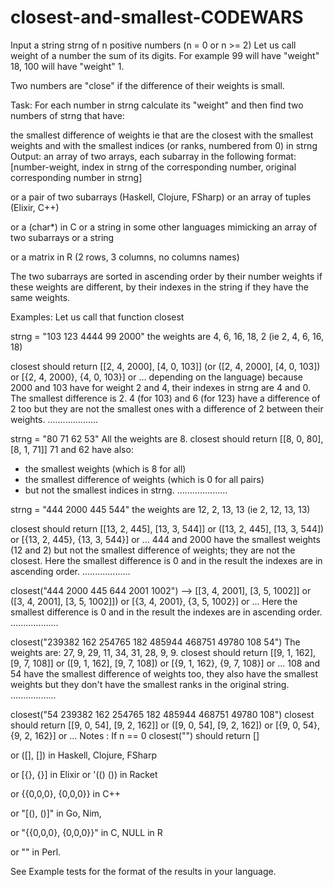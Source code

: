 # closest-and-smallest-CODEWARS


Input
a string strng of n positive numbers (n = 0 or n >= 2)
Let us call weight of a number the sum of its digits. For example 99 will have "weight" 18, 100 will have "weight" 1.

Two numbers are "close" if the difference of their weights is small.

Task:
For each number in strng calculate its "weight" and then find two numbers of strng that have:

the smallest difference of weights ie that are the closest
with the smallest weights
and with the smallest indices (or ranks, numbered from 0) in strng
Output:
an array of two arrays, each subarray in the following format:
[number-weight, index in strng of the corresponding number, original corresponding number in strng]

or a pair of two subarrays (Haskell, Clojure, FSharp) or an array of tuples (Elixir, C++)

or a (char*) in C or a string in some other languages mimicking an array of two subarrays or a string

or a matrix in R (2 rows, 3 columns, no columns names)

The two subarrays are sorted in ascending order by their number weights if these weights are different, by their indexes in the string if they have the same weights.

Examples:
Let us call that function closest

strng = "103 123 4444 99 2000"
the weights are 4, 6, 16, 18, 2 (ie 2, 4, 6, 16, 18)

closest should return [[2, 4, 2000], [4, 0, 103]] (or ([2, 4, 2000], [4, 0, 103])
or [{2, 4, 2000}, {4, 0, 103}] or ... depending on the language)
because 2000 and 103 have for weight 2 and 4, their indexes in strng are 4 and 0.
The smallest difference is 2.
4 (for 103) and 6 (for 123) have a difference of 2 too but they are not 
the smallest ones with a difference of 2 between their weights.
....................

strng = "80 71 62 53"
All the weights are 8.
closest should return [[8, 0, 80], [8, 1, 71]]
71 and 62 have also:
- the smallest weights (which is 8 for all)
- the smallest difference of weights (which is 0 for all pairs)
- but not the smallest indices in strng.
....................

strng = "444 2000 445 544"
the weights are 12, 2, 13, 13 (ie 2, 12, 13, 13)

closest should return [[13, 2, 445], [13, 3, 544]] or ([13, 2, 445], [13, 3, 544])
or [{13, 2, 445}, {13, 3, 544}] or ...
444 and 2000 have the smallest weights (12 and 2) but not the smallest difference of weights;
they are not the closest.
Here the smallest difference is 0 and in the result the indexes are in ascending order.
...................

closest("444 2000 445 644 2001 1002") --> [[3, 4, 2001], [3, 5, 1002]] or ([3, 4, 2001], 
[3, 5, 1002]]) or [{3, 4, 2001}, {3, 5, 1002}] or ...
Here the smallest difference is 0 and in the result the indexes are in ascending order.
...................

closest("239382 162 254765 182 485944 468751 49780 108 54")
The weights are: 27, 9, 29, 11, 34, 31, 28, 9, 9.
closest should return  [[9, 1, 162], [9, 7, 108]] or ([9, 1, 162], [9, 7, 108]) 
or [{9, 1, 162}, {9, 7, 108}] or ...
108 and 54 have the smallest difference of weights too, they also have 
the smallest weights but they don't have the smallest ranks in the original string.
..................

closest("54 239382 162 254765 182 485944 468751 49780 108")
closest should return  [[9, 0, 54], [9, 2, 162]] or ([9, 0, 54], [9, 2, 162])
or [{9, 0, 54}, {9, 2, 162}] or ...
Notes :
If n == 0 closest("") should return []

or ([], []) in Haskell, Clojure, FSharp

or [{}, {}] in Elixir or '(() ()) in Racket

or {{0,0,0}, {0,0,0}} in C++

or "[(), ()]" in Go, Nim,

or "{{0,0,0}, {0,0,0}}" in C, NULL in R

or "" in Perl.

See Example tests for the format of the results in your language.
